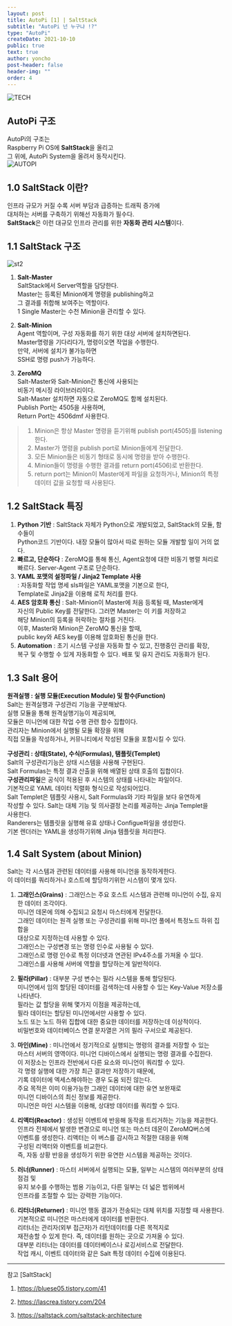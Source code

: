 ```yaml
---
layout: post
title: AutoPi [1] | SaltStack
subtitle: "AutoPi 넌 누구냐 !?"
type: "AutoPi"
createDate: 2021-10-10
public: true
text: true
author: yoncho
post-header: false
header-img: ""
order: 4
---
```


![TECH](https://user-images.githubusercontent.com/44021629/136679844-86de74a6-106c-4914-85d5-551815655837.PNG)  

## AutoPi 구조
AutoPi의 구조는  
Raspberry Pi OS에 **SaltStack**을 올리고  
그 위에, AutoPi System을 올려서 동작시킨다.  
![AUTOPI](https://user-images.githubusercontent.com/44021629/136700789-2eeb7a6b-b4b3-4435-9494-bf4616a277a1.PNG)  

## 1.0 SaltStack 이란?  
인프라 규모가 커질 수록 서버 부담과 급증하는 트래픽 증가에  
대처하는 서버를 구축하기 위해선 자동화가 필수다.  
**SaltStack**은 이런 대규모 인프라 관리를 위한 **자동화 관리 시스템**이다.  

## 1.1 SaltStack 구조  

![st2](https://user-images.githubusercontent.com/44021629/136700518-54ff1827-fe74-4277-9170-a235ec9d2062.png)  

1. **Salt-Master**    
SaltStack에서 Server역할을 담당한다.  
Master는 등록된 Minion에게 명령을 publishing하고  
그 결과를 취합해 보여주는 역할이다.  
1 Single Master는 수천 Minion을 관리할 수 있다.  

2. **Salt-Minion**    
Agent 역할이며, 구성 자동화를 하기 위한 대상 서버에 설치하면된다.  
Master명령을 기다리다가, 명령이오면 작업을 수행한다.  
만약, 서버에 설치가 불가능하면  
SSH로 명령 push가 가능하다.  

3. **ZeroMQ**   
Salt-Master와 Salt-Minion간 통신에 사용되는  
비동기 메시징 라이브러리이다.  
Salt-Master 설치하면 자동으로 ZeroMQ도 함께 설치된다.  
Publish Port는 4505을 사용하며,  
Return Port는 4506dmf 사용한다.  

> 1. Minion은 항상 Master 명령을 듣기위해 publish port(4505)를 listening한다.   
> 2. Master가 명령을 publish port로 Minion들에게 전달한다.  
> 3. 모든 Minion들은 비동기 형태로 동시에 명령을 받아 수행한다.  
> 4. Minion들이 명령을 수행한 결과를 return port(4506)로 반환한다.  
> 5. return port는 Minion이 Master에게 파일을 요청하거나, Minion의 특정 데이터 값을 요청할 때 사용된다.  


## 1.2 SaltStack 특징  
1. **Python 기반**
: SaltStack 자체가 Python으로 개발되었고, SaltStack의 모듈, 함수들이  
Python코드 기반이다. 내장 모듈이 많아서 따로 원하는 모듈 개발할 일이 거의 없다.  
2. **빠르고, 단순하다**
: ZeroMQ를 통해 통신, Agent요청에 대한 비동기 병렬 처리로 빠르다. Server-Agent 구조로 단순하다.  
3. **YAML 포맷의 설정파일 / Jinja2 Template 사용**    
: 자동화할 작업 명세 sls파일은 YAML포맷을 기본으로 한다,  
Template로 Jinja2을 이용해 로직 처리를 한다.  
4. **AES 암호화 통신**
:  Salt-Minion이 Master에 처음 등록될 때, Master에게  
자신의 Public Key를 전달한다. 그러면 Master는 이 키를 저장하고  
해당 Minion의 등록을 허락하는 절차를 거친다.  
이후, Master와 Minion은 ZeroMQ 통신을 할때,  
public key와 AES key를 이용해 암호화된 통신을 한다.  
5. **Automation**
: 초기 시스템 구성을 자동화 할 수 있고, 진행중인 관리를 확장,  
복구 및 수행할 수 있게 자동화할 수 있다. 배포 및 유지 관리도 자동화가 된다.  

## 1.3 Salt 용어  
**원격실행 : 실행 모듈(Execution Module) 및 함수(Function)**  
Salt는 원격실행과 구성관리 기능을 구분해놨다.  
실행 모듈을 통해 원격실행기능이 제공되며,  
모듈은 미니언에 대한 작업 수행 관련 함수 집합이다.  
관리자는 Minion에서 실행될 모듈 확장을 위해  
직접 모듈을 작성하거나, 커뮤니티에서 작성된 모듈을 포함시킬 수 있다.  

**구성관리 : 상태(State), 수식(Formulas), 탬플릿(Templet)**  
Salt의 구성관리기능은 상태 시스템을 사용해 구현된다.   
Salt Formulas는 특정 결과 산출을 위해 배열된 상태 호출의 집합이다.  
**구성관리파일**은 공식이 적용된 후 시스템의 상태를 나타내는 파일이다.  
기본적으로 YAML 데이터 직렬화 형식으로 작성되어있다.  
Salt Templet은 템플릿 사용시, Salt Formulas와 기타 파일을 보다 유연하게  
작성할 수 있다. Salt는 대체 기능 및 의사결정 논리를 제공하는 Jinja Templet을  
사용한다.  
Randerers는 템플릿을 실행해 유효 상태나 Configue파일을 생성한다.  
기본 렌더러는 YAML을 생성하기위해 Jinja 템플릿을 처리한다.  

## 1.4 Salt System (about Minion)  
Salt는 각 시스템과 관련된 데이터를 사용해 미니언을 동작하게한다.  
이 데이터를 쿼리하거나 호스트에 할당하기위한 시스템이 몇개 있다.  
1. **그래인스(Grains)**
: 그래인스는 주요 호스트 시스템과 관련해 미니언이 수집, 유지한 데이터 조각이다.   
미니언 데몬에 의해 수집되고 요청시 마스터에게 전달한다.  
그래인 데이터는 원격 실행 또는 구성관리를 위해 미니언 풀에서 특정노드 하위 집합을   
대상으로 지정하는데 사용할 수 있다.  
그래인스는 구성변경 또는 명령 인수로 사용될 수 있다.  
그래인스로 명령 인수로 특정 이더넷과 연관된 IPv4주소를 가져올 수 있다.  
그래인스를 사용해 서버에 역할을 할당하는게 일반적이다.  

2. **필라(Pillar)**
: 대부분 구성 변수는 필라 시스템을 통해 할당된다.   
미니언에서 임의 할당된 데이터를 검색하는데 사용할 수 있는 Key-Value 저장소를 나타낸다.   
필라는 값 할당을 위해 몇가지 이점을 제공하는데,  
필라 데이터는 할당된 미니언에서만 사용할 수 있다.  
노드 또는 노드 하위 집합에 대한 중요한 데이터를 저장하는데 이상적이다.  
비밀번호와 데이터베이스 연결 문자열은 거의 필라 구서으로 제공된다.  

3. **마인(Mine)**
: 미니언에서 정기적으로 실행되는 명령의 결과를 저장할 수 있는   
마스터 서버의 영역이다. 미니언 디바이스에서 실행되는 명령 결과를 수집한다.  
이 저장소는 인프라 전반에서 다른 요소와 미니언이 쿼리할 수 있다.  
각 명령 실행에 대한 가장 최근 결과만 저장하기 때문에,  
기록 데이터에 엑세스해야하는 경우 도움 되진 않는다.  
주요 목적은 이미 이용가능한 그래인 데이터에 대한 유연 보완재로  
미니언 디바이스의 최신 정보를 제공한다.  
미니언은 마인 시스템을 이용해, 상대방 데이터를 쿼리할 수 있다.  

4. **리액터(Reactor)**
: 생성된 이벤트에 반응해 동작을 트리거하는 기능을 제공한다.  
인프라 전체에서 발생한 변경으로 미니언 또는 마스터 데몬이 ZeroMQ버스에  
이벤트를 생성한다. 리액터는 이 버스를 감시하고 적절한 대응을 위해  
구성된 리액터와 이벤트를 비교한다.  
즉, 자동 상황 반응을 생성하기 위한 유연한 시스템을 제공하는 것이다.  

5. **러너(Runner)**
: 마스터 서버에서 실행되는 모듈, 일부는 시스템의 여러부분의 상태 점검 및  
유지 보수를 수행하는 범용 기능이고, 다른 일부는 더 넓은 범위에서  
인프라를 조절할 수 있는 강력한 기능이다.  

6. **리터너(Returner)**
: 미니언 행동 결과가 전송되는 대체 위치를 지정할 때 사용한다.  
기본적으로 미니언은 마스터에게 데이터를 반환한다.  
리터너는 관리자(외부 접근자)가 리턴데이터를 다른 목적지로  
재전송할 수 있게 한다. 즉, 데이터를 원하는 곳으로 가져올 수 있다.  
대부분 리터너는 데이터를 데이터베이스나 로깅서비스로 전달한다.  
작업 캐시, 이벤트 데이터와 같은 Salt 특정 데이터 수집에 이용된다.  



<hr>
참고   
[SaltStack]  

1. https://bluese05.tistory.com/41    
  
2. https://lascrea.tistory.com/204   

3. https://saltstack.com/saltstack-architecture
